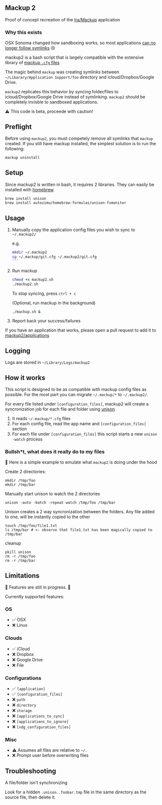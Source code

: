 ## Mackup 2

Proof of concept recreation of the [Ira/Mackup](https://github.com/lra/mackup/blob/master/mackup/applications/git.cfg) application

### Why this exists

OSX Sonoma changed how sandboxing works, so most applications [can no longer follow symlinks](https://github.com/lra/mackup/issues/1924#issuecomment-2026186178) 😢


mackup2 is a bash script that is largely compatible with the extensive library of [mackup `.cfg` files](https://github.com/lra/mackup/tree/master/mackup/applications)

The magic behind `mackup` was creating symlinks between `~/Libarary/Application Support/foo` directory and icloud/Dropbox/Google Drive. 

`mackup2` replicates this behavior by syncing folder/files to icloud/Dropbox/Google Drive instead of symlinking. 
`mackup2` should be completely invisble to sandboxed applications. 

⚠️ This code is beta, proceede with caution!


## Preflight

Before using `mackup2`, you must competely remove all symlinks that `mackup` created. 
If you still have mackup installed, the simplest solution is to run the following: 

```bash
mackup uninstall
```

## Setup

Since mackup2 is written in bash, it requires 2 libraries. They can easily be installed with [homebrew](https://brew.sh)

```bash
brew install unison
brew install autozimu/homebrew-formulas/unison-fsmonitor
```

## Usage

1. Manually copy the application config files you wish to sync to `~/.mackup2/`

    e.g. 
    ````bash
    mkdir ~/.mackup2
    cp ~/.mackup/git.cfg ~/.mackup2/git.cfg
    ```

2. Run mackup

    ```bash
    chmod +x mackup2.sh
    ./mackup2.sh
    ``` 

    To stop syncing, press `ctrl + c`


    (Optional, run mackup in the background)
    ```bash
    ./mackup.sh &
    ```

3. Report back your success/failures

If you have an application that works, please open a pull request to add it to [mackup2/applications](mackup2/applications/)


## Logging

Logs are stored in `~/Library/Logs/mackup2`

## How it works

This script is designed to be as compatible with mackup config files as possible. For the most part you can migrate `~/.mackup/*` to `~/.mackup2/`.  

For every file listed under `[configuration_files]`, mackup2 will create a syncronization job for each file and folder using [unison](https://github.com/bcpierce00/unison)

1. It reads `~/.mackup/*.cfg` files
2. For each config file, read the app name and `[configuration_files]` section
3. For each file under `[configuration_files]` this script starts a new `unison -watch` process


### Bullsh*t, what does it really do to my files

👀 Here is a simple example to emulate what `mackup2` is doing under the hood

Create 2 directories:
```
mkdir /tmp/foo
mkdir /tmp/bar
```

Manually start unison to watch the 2 directories
```
unison -auto -batch -repeat watch /tmp/foo /tmp/bar
```

Unison creates a 2 way syncronization between the folders. Any file added to one, will be instantly copied to the other

```
touch /tmp/foo/file1.txt
ls /tmp/bar # <- observe that file1.txt has been magically copied to /tmp/bar
```

cleanup
```
pkill unison
rm -r /tmp/foo
rm -r /tmp/bar
```


## Limitations

🚧 Features are still in progress. 🚧

Currently supported features: 

### OS

- ✅ OSX
- ❌ Linux

### Clouds

- ✅ iCloud
- ❌ Dropbox
- ❌ Google Drive
- ❌ File

### Configurations

- ✅ `[application]`
- ✅ `[configuration_files]`
- ❌ `path`
- ❌ `directory`
- ❌ `storage`
- ❌ `[applications_to_sync]`
- ❌ `[applications_to_ignore]`
- ❌ `[xdg_configuration_files]`

### Misc

- ⚠️ Assumes all files are relative to `~/.`
- ❌ Prompt user before overwriting files


## Troubleshooting


A file/folder isn't synchronizing

Look for a hidden `.unison..foobar.tmp` file in the same directory as the source file, then delete it. 